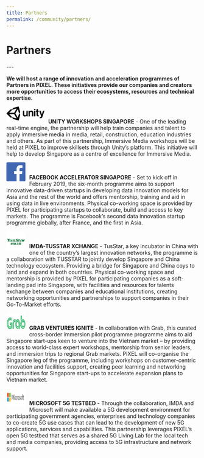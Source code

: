 ```yaml
---
title: Partners
permalink: /community/partners/
---
```

<h1><b>Partners</b></h1>
---

**We will host a range of innovation and acceleration programmes of Partners in PIXEL. These initiatives provide our companies and creators more opportunities to access their ecosystems, resources and technical expertise.**

<img src="/images/partners/unity logo black.png" style="width:100px;height:37px;float:left;margin-right:10px;"><br>

**UNITY WORKSHOPS SINGAPORE** - One of the leading real-time engine, the partnership will help train companies and talent to apply immersive media in media, retail, construction, education industries and others. As part of this partnership, Immersive Media workshops will be held at PIXEL to improve skillsets through Unity’s platform. This initiative will help to develop Singapore as a centre of excellence for Immersive Media.

<img src="/images/partners/FB Logo.png" style="width:50px;height:50px;float:left;margin-right:10px;"><br>

**FACEBOOK ACCELERATOR SINGAPORE** - Set to kick off in February 2019, the six-month programme aims to support innovative data-driven startups in developing data innovation models for Asia and the rest of the world and offers mentorship, training and aid in using data in live environments. Physical co-working space is provided by PIXEL for participating startups to collaborate, build and access to key markets. The programme is Facebook’s second data innovation startup programme globally, after France, and the first in Asia.

<img src="/images/partners/tuustar-resized.png" style="width:50px;height:50px;float:left;margin-right:10px;"><br>

**IMDA-TUSSTAR XCHANGE** - TusStar, a key incubator in China with one of the country’s largest innovation networks, the programme is a collaboration with TUSSTAR to jointly develop Singapore and China technology ecosystem. Providing a bridge for Singapore and China coys to land and expand in both countries. Physical co-working space and mentorship is provided by PIXEL for participating companies as a soft-landing pad into Singapore, with facilities and resources for talents exchange between companies and educational institutions, creating networking opportunities and partnerships to support companies in their Go-To-Market efforts.

<img src="/images/partners/grab-resized.png" style="width:50px;height:50px;float:left;margin-right:10px;"><br>

**GRAB VENTURES IGNITE** - In collaboration with Grab, this curated cross-border immersion pilot programme programme aims to aid Singapore start-ups keen to venture into the Vietnam market – by providing access to world-class expert workshops, mentorship from senior leaders, and immersion trips to regional Grab markets. PIXEL will co-organise the Singapore leg of the programme, including workshops on customer-centric innovation and facilities support, creating peer learning and networking opportunities for Singapore start-ups to accelerate expansion plans to Vietnam market.

<img src="/images/partners/Microsoft-resized.png" style="width:50px;height:50px;float:left;margin-right:10px;"><br>

**MICROSOFT 5G TESTBED** - Through the collaboration, IMDA and Microsoft will make available a 5G development environment for participating government agencies, enterprises and technology companies to co-create 5G use cases that can lead to the development of new 5G applications, services and capabilities. This partnership leverages PIXEL’s open 5G testbed that serves as a shared 5G Living Lab for the local tech and media companies, providing access to 5G infrastructure and network support.
